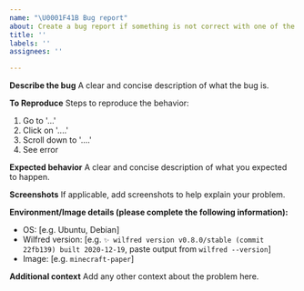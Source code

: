 ```yaml
---
name: "\U0001F41B Bug report"
about: Create a bug report if something is not correct with one of the images
title: ''
labels: ''
assignees: ''

---
```


**Describe the bug**
A clear and concise description of what the bug is.

**To Reproduce**
Steps to reproduce the behavior:
1. Go to '...'
2. Click on '....'
3. Scroll down to '....'
4. See error

**Expected behavior**
A clear and concise description of what you expected to happen.

**Screenshots**
If applicable, add screenshots to help explain your problem.

**Environment/Image details (please complete the following information):**
 - OS: [e.g. Ubuntu, Debian]
 - Wilfred version: [e.g. `✨ wilfred version v0.8.0/stable (commit 22fb139) built 2020-12-19`, paste output from `wilfred --version`]
 - Image: [e.g. `minecraft-paper`]

**Additional context**
Add any other context about the problem here.
